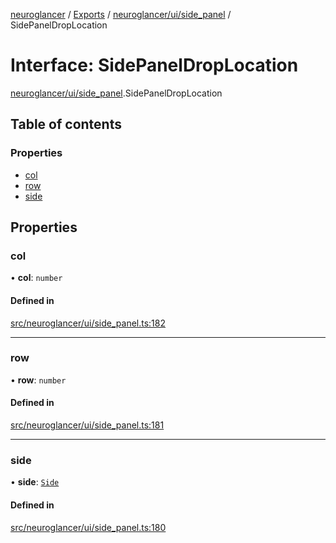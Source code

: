 [neuroglancer](../README.md) / [Exports](../modules.md) / [neuroglancer/ui/side\_panel](../modules/neuroglancer_ui_side_panel.md) / SidePanelDropLocation

# Interface: SidePanelDropLocation

[neuroglancer/ui/side_panel](../modules/neuroglancer_ui_side_panel.md).SidePanelDropLocation

## Table of contents

### Properties

- [col](neuroglancer_ui_side_panel.SidePanelDropLocation.md#col)
- [row](neuroglancer_ui_side_panel.SidePanelDropLocation.md#row)
- [side](neuroglancer_ui_side_panel.SidePanelDropLocation.md#side)

## Properties

### col

• **col**: `number`

#### Defined in

[src/neuroglancer/ui/side_panel.ts:182](https://github.com/ActiveBrainAtlas2/neuroglancer/blob/91617476/src/neuroglancer/ui/side_panel.ts#L182)

___

### row

• **row**: `number`

#### Defined in

[src/neuroglancer/ui/side_panel.ts:181](https://github.com/ActiveBrainAtlas2/neuroglancer/blob/91617476/src/neuroglancer/ui/side_panel.ts#L181)

___

### side

• **side**: [`Side`](../modules/neuroglancer_ui_side_panel_location.md#side)

#### Defined in

[src/neuroglancer/ui/side_panel.ts:180](https://github.com/ActiveBrainAtlas2/neuroglancer/blob/91617476/src/neuroglancer/ui/side_panel.ts#L180)
